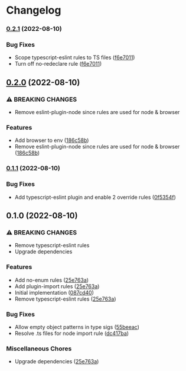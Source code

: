 # Changelog

### [0.2.1](https://www.github.com/projectsophon/eslint-config/compare/v0.2.0...v0.2.1) (2022-08-10)


### Bug Fixes

* Scope typescript-eslint rules to TS files ([f6e7011](https://www.github.com/projectsophon/eslint-config/commit/f6e70119e1cc7a2395d9f3cd6f18044253b934b4))
* Turn off no-redeclare rule ([f6e7011](https://www.github.com/projectsophon/eslint-config/commit/f6e70119e1cc7a2395d9f3cd6f18044253b934b4))

## [0.2.0](https://www.github.com/projectsophon/eslint-config/compare/v0.1.1...v0.2.0) (2022-08-10)


### ⚠ BREAKING CHANGES

* Remove eslint-plugin-node since rules are used for node & browser

### Features

* Add browser to env ([186c58b](https://www.github.com/projectsophon/eslint-config/commit/186c58bc7e0bfbc92a385aed719ce274c9873c90))
* Remove eslint-plugin-node since rules are used for node & browser ([186c58b](https://www.github.com/projectsophon/eslint-config/commit/186c58bc7e0bfbc92a385aed719ce274c9873c90))

### [0.1.1](https://www.github.com/projectsophon/eslint-config/compare/v0.1.0...v0.1.1) (2022-08-10)


### Bug Fixes

* Add typescript-eslint plugin and enable 2 override rules ([0f5354f](https://www.github.com/projectsophon/eslint-config/commit/0f5354fa5bf7db936e01a9c9e455ef8b5d244e0c))

## 0.1.0 (2022-08-10)


### ⚠ BREAKING CHANGES

* Remove typescript-eslint rules
* Upgrade dependencies

### Features

* Add no-enum rules ([25e763a](https://www.github.com/projectsophon/eslint-config/commit/25e763a680f331c2c460410f47e3e98077ea8c2d))
* Add plugin-import rules ([25e763a](https://www.github.com/projectsophon/eslint-config/commit/25e763a680f331c2c460410f47e3e98077ea8c2d))
* Initial implementation ([087cd40](https://www.github.com/projectsophon/eslint-config/commit/087cd40b7833df29b15461e8d806ee94ef5e27fd))
* Remove typescript-eslint rules ([25e763a](https://www.github.com/projectsophon/eslint-config/commit/25e763a680f331c2c460410f47e3e98077ea8c2d))


### Bug Fixes

* Allow empty object patterns in type sigs ([55beeac](https://www.github.com/projectsophon/eslint-config/commit/55beeacab77dcd316dd410f6ab5a05b7364b421c))
* Resolve .ts files for node import rule ([dc417ba](https://www.github.com/projectsophon/eslint-config/commit/dc417ba02f0233a1f5eb1f411d63341e302e75b9))


### Miscellaneous Chores

* Upgrade dependencies ([25e763a](https://www.github.com/projectsophon/eslint-config/commit/25e763a680f331c2c460410f47e3e98077ea8c2d))
